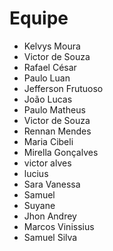 # Equipe

- Kelvys Moura
- Victor de Souza
- Rafael César
- Paulo Luan
- Jefferson Frutuoso
- João Lucas
- Paulo Matheus
- Victor de Souza
- Rennan Mendes
- Maria Cibeli
- Mirella Gonçalves
- victor alves
- lucius
- Sara Vanessa
- Samuel
- Suyane
- Jhon Andrey
- Marcos Vinissius
- Samuel Silva
